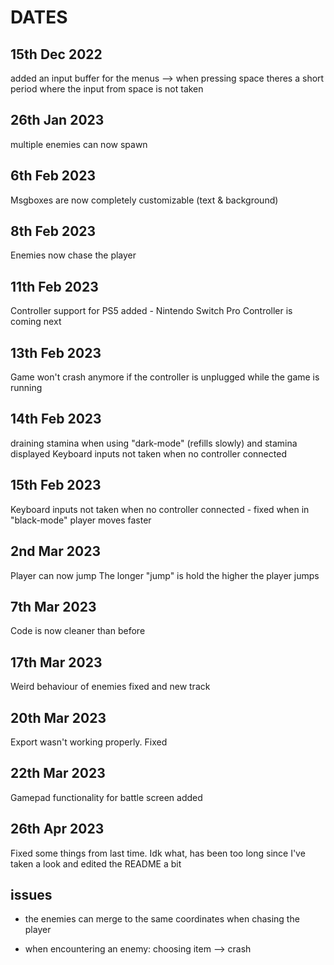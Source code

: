 # DATES

## 15th Dec 2022

added an input buffer for the menus --> when pressing space theres a short period where the input from space is not taken

## 26th Jan 2023

multiple enemies can now spawn

## 6th Feb 2023

Msgboxes are now completely customizable (text & background)

## 8th Feb 2023

Enemies now chase the player

## 11th Feb 2023

Controller support for PS5 added - Nintendo Switch Pro Controller is coming next

## 13th Feb 2023

Game won't crash anymore if the controller is unplugged while the game is running

## 14th Feb 2023

draining stamina when using "dark-mode" (refills slowly) and stamina displayed
Keyboard inputs not taken when no controller connected

## 15th Feb 2023

Keyboard inputs not taken when no controller connected - fixed
when in "black-mode" player moves faster

## 2nd Mar 2023

Player can now jump
The longer "jump" is hold the higher the player jumps

## 7th Mar 2023

Code is now cleaner than before

## 17th Mar 2023

Weird behaviour of enemies fixed and new track

## 20th Mar 2023

Export wasn't working properly. Fixed

## 22th Mar 2023

Gamepad functionality for battle screen added

## 26th Apr 2023

Fixed some things from last time. Idk what, has been too long since I've taken a look and edited the README a bit

## issues

- the enemies can merge to the same coordinates when chasing the player

- when encountering an enemy: choosing item --> crash
